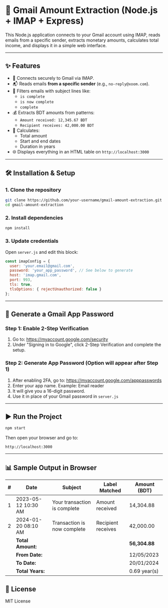 # 📧 Gmail Amount Extraction (Node.js + IMAP + Express)

This Node.js application connects to your Gmail account using IMAP, reads emails from a specific sender, extracts monetary amounts, calculates total income, and displays it in a simple web interface.

---

## ✨ Features

- 🔐 Connects securely to Gmail via IMAP.
- 📬 Reads emails **from a specific sender** (e.g., `no-reply@xoom.com`).
- 🧠 Filters emails with subject lines like:
  - `is complete`
  - `is now complete`
  - `complete`
- 💰 Extracts BDT amounts from patterns:
  - `Amount received: 12,345.67 BDT`
  - `Recipient receives: 42,000.00 BDT`
- 📅 Calculates:
  - Total amount
  - Start and end dates
  - Duration in years
- 🌐 Displays everything in an HTML table on `http://localhost:3000`

---

## 🛠 Installation & Setup

### 1. Clone the repository

```bash
git clone https://github.com/your-username/gmail-amount-extraction.git
cd gmail-amount-extraction
```

### 2. Install dependencies

```bash
npm install
```

### 3. Update credentials

Open `server.js` and edit this block:

```js
const imapConfig = {
  user: 'your.email@gmail.com',
  password: 'your_app_password', // See below to generate
  host: 'imap.gmail.com',
  port: 993,
  tls: true,
  tlsOptions: { rejectUnauthorized: false }
};
```

---

## 🔐 Generate a Gmail App Password

### Step 1: Enable 2-Step Verification
1. Go to: https://myaccount.google.com/security
2. Under "Signing in to Google", click 2-Step Verification and complete the setup.

### Step 2: Generate App Password (Option will appear after Step 1)
1. After enabling 2FA, go to: https://myaccount.google.com/apppasswords
2. Enter your app name. Example: Email reader
3. It will give you a 16-digit password.
4. Use it in place of your Gmail password in `server.js`

---

## ▶️ Run the Project

```bash
npm start
```

Then open your browser and go to:

```
http://localhost:3000
```

---

## 📊 Sample Output in Browser

| # | Date                | Subject                     | Label Matched      | Amount (BDT) |
|---|---------------------|------------------------------|---------------------|--------------|
| 1 | 2023-05-12 10:30 AM | Your transaction is complete | Amount received     | 14,304.88    |
| 2 | 2024-01-20 08:10 AM | Transaction is now complete  | Recipient receives  | 42,000.00    |
|   | **Total Amount:**   |                              |                     | **56,304.88**|
|   | **From Date:**      |                              |                     | 12/05/2023   |
|   | **To Date:**        |                              |                     | 20/01/2024   |
|   | **Total Years:**    |                              |                     | 0.69 year(s) |



## 📄 License

MIT License